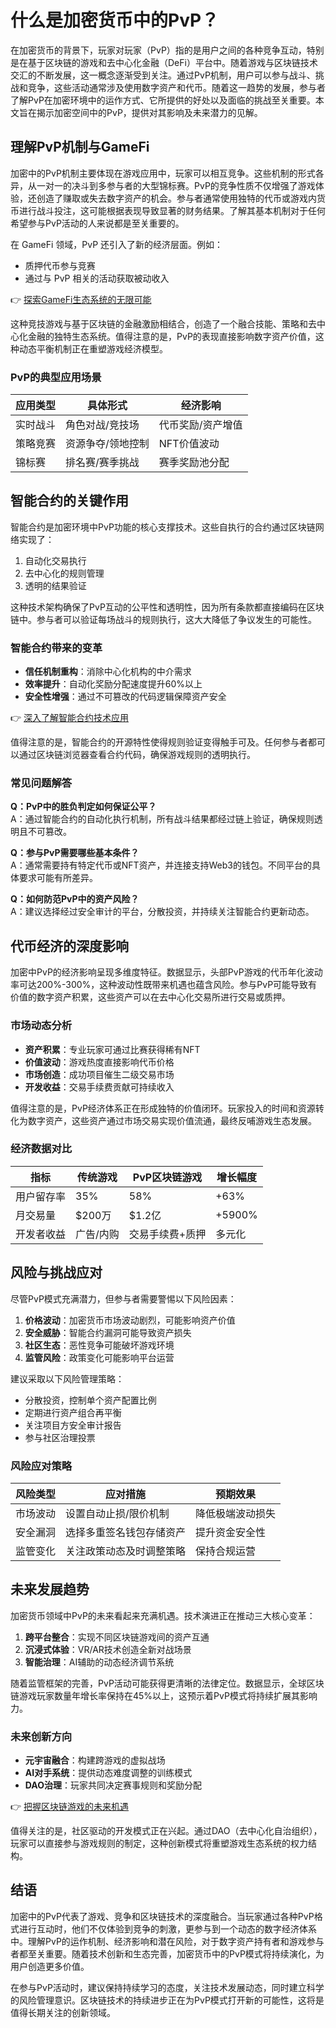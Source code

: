 # 什么是加密货币中的PvP？

在加密货币的背景下，玩家对玩家（PvP）指的是用户之间的各种竞争互动，特别是在基于区块链的游戏和去中心化金融（DeFi）平台中。随着游戏与区块链技术交汇的不断发展，这一概念逐渐受到关注。通过PvP机制，用户可以参与战斗、挑战和竞争，这些活动通常涉及使用数字资产和代币。随着这一趋势的发展，参与者了解PvP在加密环境中的运作方式、它所提供的好处以及面临的挑战至关重要。本文旨在揭示加密空间中的PvP，提供对其影响及未来潜力的见解。

## 理解PvP机制与GameFi

加密中的PvP机制主要体现在游戏应用中，玩家可以相互竞争。这些机制的形式各异，从一对一的决斗到多参与者的大型锦标赛。PvP的竞争性质不仅增强了游戏体验，还创造了赚取或失去数字资产的机会。参与者通常使用独特的代币或游戏内货币进行战斗投注，这可能根据表现导致显著的财务结果。了解其基本机制对于任何希望参与PvP活动的人来说都是至关重要的。

在 GameFi 领域，PvP 还引入了新的经济层面。例如：
- 质押代币参与竞赛
- 通过与 PvP 相关的活动获取被动收入

👉 [探索GameFi生态系统的无限可能](https://bit.ly/okx_welcome)

这种竞技游戏与基于区块链的金融激励相结合，创造了一个融合技能、策略和去中心化金融的独特生态系统。值得注意的是，PvP的表现直接影响数字资产价值，这种动态平衡机制正在重塑游戏经济模型。

### PvP的典型应用场景
| 应用类型       | 具体形式                 | 经济影响               |
|----------------|--------------------------|------------------------|
| 实时战斗       | 角色对战/竞技场          | 代币奖励/资产增值      |
| 策略竞赛       | 资源争夺/领地控制        | NFT价值波动            |
| 锦标赛         | 排名赛/赛季挑战          | 赛季奖励池分配         |

## 智能合约的关键作用

智能合约是加密环境中PvP功能的核心支撑技术。这些自执行的合约通过区块链网络实现了：
1. 自动化交易执行
2. 去中心化的规则管理
3. 透明的结果验证

这种技术架构确保了PvP互动的公平性和透明性，因为所有条款都直接编码在区块链中。参与者可以验证每场战斗的规则执行，这大大降低了争议发生的可能性。

### 智能合约带来的变革
- **信任机制重构**：消除中心化机构的中介需求
- **效率提升**：自动化奖励分配速度提升60%以上
- **安全性增强**：通过不可篡改的代码逻辑保障资产安全

👉 [深入了解智能合约技术应用](https://bit.ly/okx_welcome)

值得注意的是，智能合约的开源特性使得规则验证变得触手可及。任何参与者都可以通过区块链浏览器查看合约代码，确保游戏规则的透明执行。

### 常见问题解答

**Q：PvP中的胜负判定如何保证公平？**  
A：通过智能合约的自动化执行机制，所有战斗结果都经过链上验证，确保规则透明且不可篡改。

**Q：参与PvP需要哪些基本条件？**  
A：通常需要持有特定代币或NFT资产，并连接支持Web3的钱包。不同平台的具体要求可能有所差异。

**Q：如何防范PvP中的资产风险？**  
A：建议选择经过安全审计的平台，分散投资，并持续关注智能合约更新动态。

## 代币经济的深度影响

加密中PvP的经济影响呈现多维度特征。数据显示，头部PvP游戏的代币年化波动率可达200%-300%，这种波动性既带来机遇也蕴含风险。参与PvP可能导致有价值的数字资产积累，这些资产可以在去中心化交易所进行交易或质押。

### 市场动态分析
- **资产积累**：专业玩家可通过比赛获得稀有NFT
- **价值波动**：游戏热度直接影响代币价格
- **市场创造**：成功项目催生二级交易市场
- **开发收益**：交易手续费贡献可持续收入

值得注意的是，PvP经济体系正在形成独特的价值闭环。玩家投入的时间和资源转化为数字资产，这些资产通过市场交易实现价值流通，最终反哺游戏生态发展。

### 经济数据对比
| 指标          | 传统游戏        | PvP区块链游戏   | 增长幅度   |
|---------------|-----------------|------------------|------------|
| 用户留存率    | 35%             | 58%              | +63%       |
| 月交易量      | $200万          | $1.2亿           | +5900%     |
| 开发者收益    | 广告/内购       | 交易手续费+质押  | 多元化     |

## 风险与挑战应对

尽管PvP模式充满潜力，但参与者需要警惕以下风险因素：
1. **价格波动**：加密货币市场波动剧烈，可能影响资产价值
2. **安全威胁**：智能合约漏洞可能导致资产损失
3. **社区生态**：恶性竞争可能破坏游戏环境
4. **监管风险**：政策变化可能影响平台运营

建议采取以下风险管理策略：
- 分散投资，控制单个资产配置比例
- 定期进行资产组合再平衡
- 关注项目方安全审计报告
- 参与社区治理投票

### 风险应对策略
| 风险类型       | 应对措施                     | 预期效果               |
|----------------|------------------------------|------------------------|
| 市场波动       | 设置自动止损/限价机制        | 降低极端波动损失       |
| 安全漏洞       | 选择多重签名钱包存储资产     | 提升资金安全性         |
| 监管变化       | 关注政策动态及时调整策略     | 保持合规运营           |

## 未来发展趋势

加密货币领域中PvP的未来看起来充满机遇。技术演进正在推动三大核心变革：
1. **跨平台整合**：实现不同区块链游戏间的资产互通
2. **沉浸式体验**：VR/AR技术创造全新对战场景
3. **智能治理**：AI辅助的动态经济调节系统

随着监管框架的完善，PvP活动可能获得更清晰的法律定位。数据显示，全球区块链游戏玩家数量年增长率保持在45%以上，这预示着PvP模式将持续扩展其影响力。

### 未来创新方向
- **元宇宙融合**：构建跨游戏的虚拟战场
- **AI对手系统**：提供动态难度调整的训练模式
- **DAO治理**：玩家共同决定赛事规则和奖励分配

👉 [把握区块链游戏的未来机遇](https://bit.ly/okx_welcome)

值得关注的是，社区驱动的开发模式正在兴起。通过DAO（去中心化自治组织），玩家可以直接参与游戏规则的制定，这种创新模式将重塑游戏生态系统的权力结构。

## 结语

加密中的PvP代表了游戏、竞争和区块链技术的深度融合。当玩家通过各种PvP格式进行互动时，他们不仅体验到竞争的刺激，更参与到一个动态的数字经济体系中。理解PvP的运作机制、经济影响和潜在风险，对于数字资产持有者和游戏参与者都至关重要。随着技术创新和生态完善，加密货币中的PvP模式将持续演化，为用户创造更多价值。

在参与PvP活动时，建议保持持续学习的态度，关注技术发展动态，同时建立科学的风险管理意识。区块链技术的持续进步正在为PvP模式打开新的可能性，这将是值得长期关注的创新领域。